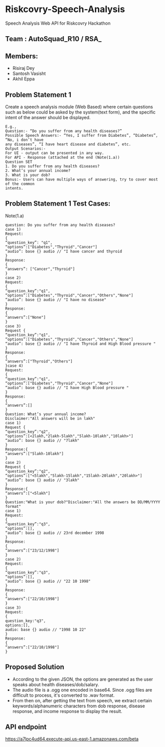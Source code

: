 # Riskcovry-Speech-Analysis
Speech Analysis Web API for Riskcovry Hackathon

## Team : AutoSquad_R10 / RSA_

## Members:
* Risiraj Dey
* Santosh Vasisht
* Akhil Eppa

## Problem Statement 1

Create a speech analysis module (Web Based) where certain questions such as
below could be asked by the system(text form), and the specific intent of the
answer should be displayed.
```
E.g.,
Question:- “Do you suffer from any health diseases?”
Possible Speech Answers:- “Yes, I suffer from Diabetes”, “Diabetes”, “No, i don’t have
any diseases”, “I have heart disease and diabetes”, etc.
Output Scenarios:-
For UI - output can be presented in any way.
For API - Response (attached at the end (Note(1.a))
Question SET
1. Do you suffer from any health diseases?
2. What’s your annual income?
3. What is your dob?
Bonus:- Users can have multiple ways of answering, try to cover most of the common
intents.
```
## Problem Statement 1 Test Cases:

Note(1.a)
```
question: Do you suffer from any health diseases?
case 1)
Request:
{
“question_key”: "q1",
“options”:["Diabetes","Thyroid","Cancer"]
“audio”: base {} audio // "I have cancer and thyroid
}
Response:
{
“answers”: ["Cancer","Thyroid"]
}
case 2)
Request:
{
“question_key”:"q1",
“options”:["Diabetes","Thyroid","Cancer","Others","None"]
“audio”: base {} audio // "I have no disease"
}
Response:
{
“answers”:["None"]
}
case 3)
Request {
“question_key”:"q1",
“options”:["Diabetes","Thyroid","Cancer","Others","None"]
“audio”: base {} audio // "I have Thyroid and High Blood pressure "
}
Response:
{
“answers”:["Thyroid","Others"]
}case 4)
Request:
{
“question_key”:"q1",
“options”:["Diabetes","Thyroid","Cancer","None"]
“audio”: base {} audio // "I have High Blood pressure "
}
Response:
{
“answers”:[]
}
Question: What’s your annual income?
Disclaimer:"All answers will be in lakh"
case 1)
Request {
“question_key”:"q2",
“options”:[<2lakh,"2lakh-5lakh","5lakh-10lakh","10lakh>"]
“audio”: base {} audio // "7lakh"
}
Response:{
“answers”:["5lakh-10lakh"]
}
case 2)
Request {
“question_key”:"q2",
“options”:["<5lakh","5lakh-15lakh","15lakh-20lakh","20lakh>"]
“audio”: base {} audio // "3lakh"
}
Response:{
“answers”:["<5lakh"]
}
Question:"What is your dob?"Disclaimer:"All the answers be DD/MM/YYYY format"
case 1)
Request:
{
“question_key”:"q3",
“options”:[],
“audio”: base {} audio // 23rd december 1998
}
Response:
{
“answers”:["23/12/1998"]
}
case 2)
Request:
{
“question_key”:"q3",
“options”:[],
“audio”: base {} audio // "22 10 1998"
}
Response:
{
“answers”:["22/10/1998"]
}
case 3)
Request:
{
question_key:"q3",
options:[],
audio: base {} audio // "1998 10 22"
}
Response:
{
“answers”:["22/10/1998"]
}
```
## Proposed Solution
* According to the given JSON, the options are generated as the user speaks about health diseases/dob/salary.
* The audio file is a .ogg one encoded in base64. Since .ogg files are difficult to process, it's converted to .wav format.
* From then on, after getting the text from speech, we extract certain keywords/alphanumeric characters from dob response, disease response, and income response to display the result.
## API endpoint
https://a7lpc4ud64.execute-api.us-east-1.amazonaws.com/beta


